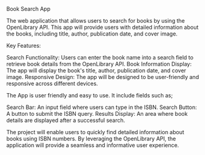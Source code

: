 Book Search App

 The web application that allows users to search for books by  using the OpenLibrary API. This app will provide users with detailed information about the books, including title, author, publication date, and cover image.

Key Features:

Search Functionality: Users can enter the book name  into a search field to retrieve book details from the OpenLibrary API.
Book Information Display: The app will display the book's title, author, publication date, and cover image.
Responsive Design: The app will be designed to be user-friendly and responsive across different devices.

The App is user friendly and easy to use. It include fields such as;

Search Bar: An input field where users can type in the ISBN.
Search Button: A button to submit the ISBN query.
Results Display: An area where book details are displayed after a successful search.

The project will enable users to quickly find detailed information about books using ISBN numbers. By leveraging the OpenLibrary API, the application will provide a seamless and informative user experience.